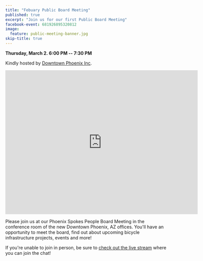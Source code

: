```yaml
---
title: "Febuary Public Board Meeting"
published: true
excerpt: "Join us for our first Public Board Meeting"
facebook-event: 681926895320812
image:
  feature: public-meeting-banner.jpg
skip-title: true
---
```


**Thursday, March 2. 6:00 PM -- 7:30 PM**

Kindly hosted by [Downtown Phoenix Inc](http://dtphx.org/).

<iframe src="https://www.google.com/maps/embed?pb=!1m14!1m8!1m3!1d13316.204567160927!2d-112.0736025!3d33.4479741!3m2!1i1024!2i768!4f13.1!3m3!1m2!1s0x0%3A0x1aa363d3395991dc!2sDowntown+Phoenix+Inc!5e0!3m2!1sen!2sus!4v1472699206206" width="600" height="450" frameborder="0" style="border:0" allowfullscreen></iframe>

Please join us at our Phoenix Spokes People Board Meeting in the conference room of the new Downtown Phoenix, AZ offices. You'll have an opportunity to meet the board, find out about upcoming bicycle infrastructure projects, events and more!

If you're unable to join in person, be sure to [check out the live stream](https://youtu.be/XBOsgl7T5BM) where you can join the chat!
